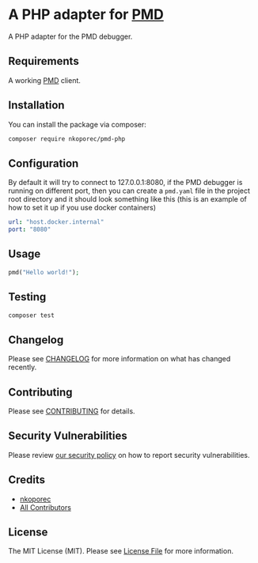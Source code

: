 # A PHP adapter for [PMD](https://github.com/nkoporec/pmd)

A PHP adapter for the PMD debugger.

## Requirements

A working [PMD](https://github.com/nkoporec/pmd) client.

## Installation

You can install the package via composer:

```bash
composer require nkoporec/pmd-php
```

## Configuration

By default it will try to connect to 127.0.0.1:8080, if the PMD debugger is running on different port, then you can create a `pmd.yaml` file in the project root directory and it should look something like this (this is an example of how to set it up if you use docker containers)

```yaml
url: "host.docker.internal"
port: "8080"
```


## Usage

```php
pmd("Hello world!");
```

## Testing

```bash
composer test
```

## Changelog

Please see [CHANGELOG](CHANGELOG.md) for more information on what has changed recently.

## Contributing

Please see [CONTRIBUTING](.github/CONTRIBUTING.md) for details.

## Security Vulnerabilities

Please review [our security policy](../../security/policy) on how to report security vulnerabilities.

## Credits

- [nkoporec](https://github.com/nkoporec)
- [All Contributors](../../contributors)

## License

The MIT License (MIT). Please see [License File](LICENSE.md) for more information.
